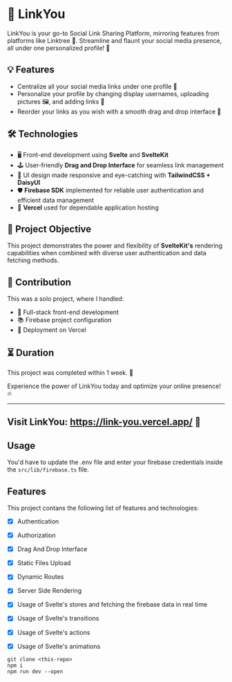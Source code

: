 # 🔗 LinkYou

LinkYou is your go-to Social Link Sharing Platform, mirroring features from platforms like Linktree 🌴. Streamline and flaunt your social media presence, all under one personalized profile! 🎩

## 💡 Features

* Centralize all your social media links under one profile 🎯
* Personalize your profile by changing display usernames, uploading pictures 🖼️, and adding links 🔗
* Reorder your links as you wish with a smooth drag and drop interface 🔄

## 🛠️ Technologies

* 🖥️ Front-end development using **Svelte** and **SvelteKit**
* 🕹️ User-friendly **Drag and Drop Interface** for seamless link management
* 👗 UI design made responsive and eye-catching with **TailwindCSS + DaisyUI**
* 🛡️ **Firebase SDK** implemented for reliable user authentication and efficient data management
* 🚀 **Vercel** used for dependable application hosting

## 🎯 Project Objective

This project demonstrates the power and flexibility of **SvelteKit's** rendering capabilities when combined with diverse user authentication and data fetching methods.

## 👥 Contribution

This was a solo project, where I handled:
* 🔧 Full-stack front-end development
* 📚 Firebase project configuration
* 🚀 Deployment on Vercel

## ⏳ Duration

This project was completed within 1 week. 🏁

Experience the power of LinkYou today and optimize your online presence! 🔥

---

## Visit LinkYou: https://link-you.vercel.app/ 🚀






## Usage

You'd have to update the .env file and enter your firebase credentials inside the `src/lib/firebase.ts` file.

## Features
This project contans the following list of features and technologies:
- [x] Authentication
- [x] Authorization
- [x] Drag And Drop Interface
- [x] Static Files Upload
- [x] Dynamic Routes
- [x] Server Side Rendering
- [x] Usage of Svelte's stores and fetching the firebase data in real time
- [x] Usage of Svelte's transitions
- [x] Usage of Svelte's actions
- [x] Usage of Svelte's animations



```
git clone <this-repo>
npm i
npm run dev --open
```